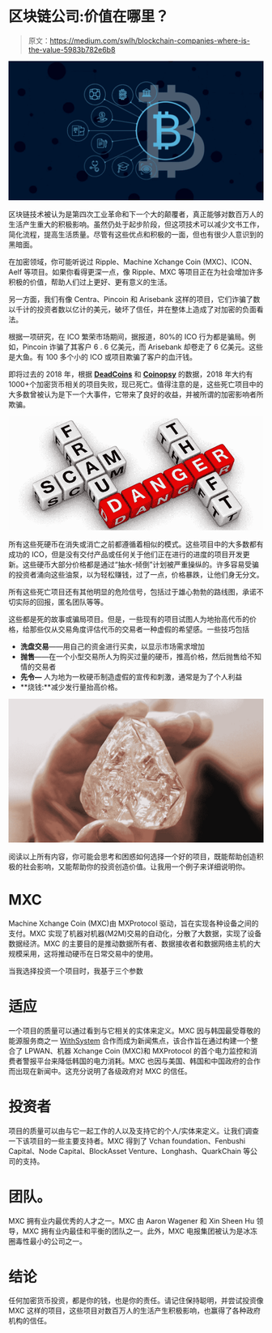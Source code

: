# 区块链公司:价值在哪里？

> 原文：<https://medium.com/swlh/blockchain-companies-where-is-the-value-5983b782e6b8>

![](img/9449f6c8a85d48d0a7433f684e7b6389.png)

区块链技术被认为是第四次工业革命和下一个大的颠覆者，真正能够对数百万人的生活产生重大的积极影响。虽然仍处于起步阶段，但这项技术可以减少文书工作，简化流程，提高生活质量。尽管有这些优点和积极的一面，但也有很少人意识到的黑暗面。

在加密领域，你可能听说过 Ripple、Machine Xchange Coin (MXC)、ICON、Aelf 等项目。如果你看得更深一点，像 Ripple、MXC 等项目正在为社会增加许多积极的价值，帮助人们过上更好、更有意义的生活。

另一方面，我们有像 Centra、Pincoin 和 Arisebank 这样的项目，它们诈骗了数以千计的投资者数以亿计的美元，破坏了信任，并在整体上造成了对加密的负面看法。

根据一项研究，在 ICO 繁荣市场期间，据报道，80%的 ICO 行为都是骗局。例如，Pincoin 诈骗了其客户 6 . 6 亿美元，而 Arisebank 却卷走了 6 亿美元。这些是大鱼。有 100 多个小的 ICO 或项目欺骗了客户的血汗钱。

即将过去的 2018 年，根据 [**DeadCoins**](https://deadcoins.com/) 和 [**Coinopsy**](https://www.coinopsy.com/dead-coins/) 的数据，2018 年大约有 1000+个加密货币相关的项目失败，现已死亡。值得注意的是，这些死亡项目中的大多数曾被认为是下一个大事件，它带来了良好的收益，并被所谓的加密影响者所欺骗。

![](img/4fb37dad17952647a94cf6082de364bc.png)

所有这些死硬币在消失或消亡之前都遵循着相似的模式。这些项目中的大多数都有成功的 ICO，但是没有交付产品或任何关于他们正在进行的进度的项目开发更新。这些硬币大部分价格都是通过“抽水-倾倒”计划被严重操纵的。许多容易受骗的投资者涌向这些油泵，以为轻松赚钱，过了一点，价格暴跌，让他们身无分文。

所有这些死亡项目还有其他明显的危险信号，包括过于雄心勃勃的路线图，承诺不切实际的回报，匿名团队等等。

这些都是死的故事或骗局项目。但是，一些现有的项目试图人为地抬高代币的价格，给那些仅从交易角度评估代币的交易者一种虚假的希望感。一些技巧包括

*   **洗盘交易**——用自己的资金进行买卖，以显示市场需求增加
*   **抛售**——在一个小型交易所人为购买过量的硬币，推高价格，然后抛售给不知情的交易者
*   **先令—** 人为地为一枚硬币制造虚假的宣传和刺激，通常是为了个人利益
*   **烧钱:**减少发行量抬高价格。

![](img/ca2c8a289ab16850c7815fe778ae330b.png)

阅读以上所有内容，你可能会思考和困惑如何选择一个好的项目，既能帮助创造积极的社会影响，又能帮助你的投资创造价值。让我用一个例子来详细说明你。

# MXC

Machine Xchange Coin (MXC)由 MXProtocol 驱动，旨在实现各种设备之间的支付。MXC 实现了机器对机器(M2M)交易的自动化，分散了大数据，实现了设备数据经济。MXC 的主要目的是推动数据所有者、数据接收者和数据网络主机的大规模采用，这将推动硬币在日常交易中的使用。

当我选择投资一个项目时，我基于三个参数

# 适应

一个项目的质量可以通过看到与它相关的实体来定义。MXC 因与韩国最受尊敬的能源服务商之一 [WithSystem](https://withsystem.co.kr/) 合作而成为新闻焦点，该合作旨在通过构建一个整合了 LPWAN、机器 Xchange Coin (MXC)和 MXProtocol 的首个电力监控和消费者警报平台来降低韩国的电力消耗。MXC 也因与美国、韩国和中国政府的合作而出现在新闻中。这充分说明了各级政府对 MXC 的信任。

# 投资者

项目的质量可以由与它一起工作的人以及支持它的个人/实体来定义。让我们调查一下该项目的一些主要支持者。MXC 得到了 Vchan foundation、Fenbushi Capital、Node Capital、BlockAsset Venture、Longhash、QuarkChain 等公司的支持。

# 团队。

MXC 拥有业内最优秀的人才之一。MXC 由 Aaron Wagener 和 Xin Sheen Hu 领导，MXC 拥有业内最佳和平衡的团队之一。此外，MXC 电报集团被认为是冰冻圈毒性最小的公司之一。

# 结论

任何加密货币投资，都是你的钱，也是你的责任。请记住保持聪明，并尝试投资像 MXC 这样的项目，这些项目对数百万人的生活产生积极影响，也赢得了各种政府机构的信任。